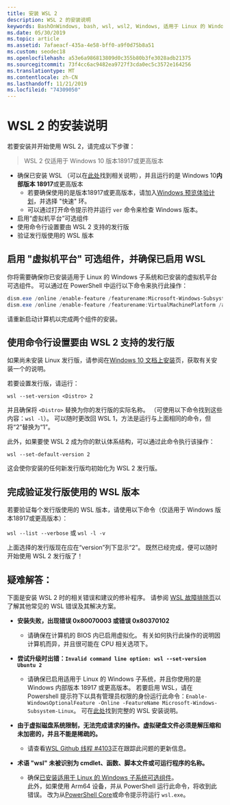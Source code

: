 ```yaml
---
title: 安装 WSL 2
description: WSL 2 的安装说明
keywords: BashOnWindows, bash, wsl, wsl2, Windows, 适用于 Linux 的 Windows 子系统, windowssubsystem, ubuntu, debian, suse, Windows 10, 安装
ms.date: 05/30/2019
ms.topic: article
ms.assetid: 7afaeacf-435a-4e58-bff0-a9f0d75b8a51
ms.custom: seodec18
ms.openlocfilehash: a53e6a986813809d0c355b80b3fe3028adb21375
ms.sourcegitcommit: 73f4cc6ac9482ea9727f3cda0ec5c3572e164256
ms.translationtype: MT
ms.contentlocale: zh-CN
ms.lasthandoff: 11/21/2019
ms.locfileid: "74309050"
---
```

# <a name="installation-instructions-for-wsl-2"></a>WSL 2 的安装说明

若要安装并开始使用 WSL 2，请完成以下步骤：

> WSL 2 仅适用于 Windows 10 版本18917或更高版本

- 确保已安装 WSL （可以在[此处](./install-win10.md)找到相关说明），并且运行的是 Windows 10**内部版本 18917**或更高版本
   - 若要确保使用的是版本18917或更高版本，请加入[Windows 预览体验计划](https://insider.windows.com/en-us/)，并选择 "快速" 环。 
   - 可以通过打开命令提示符并运行 `ver` 命令来检查 Windows 版本。
- 启用“虚拟机平台”可选组件
- 使用命令行设置要由 WSL 2 支持的发行版
- 验证发行版使用的 WSL 版本

## <a name="enable-the-virtual-machine-platform-optional-component-and-make-sure-wsl-is-enabled"></a>启用 "虚拟机平台" 可选组件，并确保已启用 WSL

你将需要确保你已安装适用于 Linux 的 Windows 子系统和已安装的虚拟机平台可选组件。 可以通过在 PowerShell 中运行以下命令来执行此操作： 

```powershell
dism.exe /online /enable-feature /featurename:Microsoft-Windows-Subsystem-Linux /all /norestart
dism.exe /online /enable-feature /featurename:VirtualMachinePlatform /all /norestart
```

请重新启动计算机以完成两个组件的安装。


## <a name="set-a-distro-to-be-backed-by-wsl-2-using-the-command-line"></a>使用命令行设置要由 WSL 2 支持的发行版

如果尚未安装 Linux 发行版，请参阅在[Windows 10 文档上安装](./install-win10.md#install-your-linux-distribution-of-choice)页，获取有关安装一个的说明。 

若要设置发行版，请运行： 

```
wsl --set-version <Distro> 2
```

并且确保将 `<Distro>` 替换为你的发行版的实际名称。 （可使用以下命令找到这些内容：`wsl -l`）。 可以随时更改回 WSL 1，方法是运行与上面相同的命令，但将“2”替换为“1”。

此外，如果要使 WSL 2 成为你的默认体系结构，可以通过此命令执行该操作：

```
wsl --set-default-version 2
```

这会使你安装的任何新发行版均初始化为 WSL 2 发行版。

## <a name="finish-with-verifying-what-versions-of-wsl-your-distro-are-using"></a>完成验证发行版使用的 WSL 版本

若要验证每个发行版使用的 WSL 版本，请使用以下命令（仅适用于 Windows 版本18917或更高版本）：

`wsl --list --verbose` 或 `wsl -l -v`

上面选择的发行版现在应在“version”列下显示“2”。 既然已经完成，便可以随时开始使用 WSL 2 发行版了！ 

## <a name="troubleshooting"></a>疑难解答： 

下面是安装 WSL 2 时的相关错误和建议的修补程序。 请参阅 [WSL 故障排除页](troubleshooting.md)以了解其他常见的 WSL 错误及其解决方案。

* **安装失败，出现错误 0x80070003 或错误 0x80370102**
    * 请确保在计算机的 BIOS 内已启用虚拟化。 有关如何执行此操作的说明因计算机而异，并且很可能在 CPU 相关选项下。
   
* **尝试升级时出错：`Invalid command line option: wsl --set-version Ubuntu 2`**
    * 请确保已启用适用于 Linux 的 Windows 子系统，并且你使用的是 Windows 内部版本 18917 或更高版本。 若要启用 WSL，请在 Powershell 提示符下以具有管理员权限的身份运行此命令：`Enable-WindowsOptionalFeature -Online -FeatureName Microsoft-Windows-Subsystem-Linux`。 可在[此处](./install-win10.md)找到完整的 WSL 安装说明。

* **由于虚拟磁盘系统限制，无法完成请求的操作。虚拟硬盘文件必须是解压缩和未加密的，并且不能是稀疏的。**
    * 请查看[WSL Github 线程 #4103](https://github.com/microsoft/WSL/issues/4103)正在跟踪此问题的更新信息。

* **术语 "wsl" 未被识别为 cmdlet、函数、脚本文件或可运行程序的名称。** 
    * 确保[已安装适用于 Linux 的 Windows 子系统可选组件](./wsl2-install.md#enable-the-virtual-machine-platform-optional-component-and-make-sure-wsl-is-enabled)。<br> 此外，如果使用 Arm64 设备，并从 PowerShell 运行此命令，将收到此错误。 改为从[PowerShell Core](https://docs.microsoft.com/en-us/powershell/scripting/install/installing-powershell-core-on-windows?view=powershell-6)或命令提示符运行 `wsl.exe`。 
